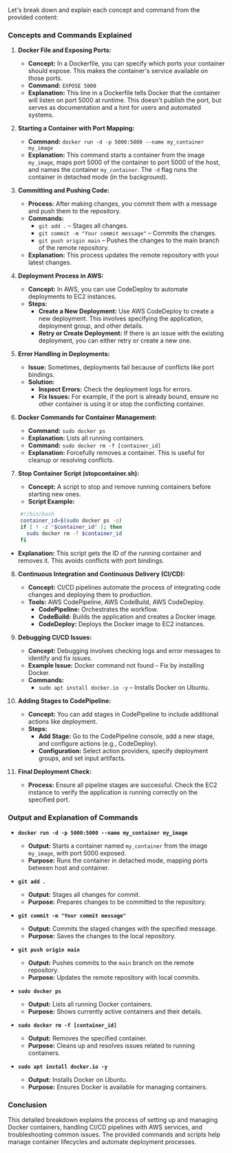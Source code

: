 Let's break down and explain each concept and command from the provided content:

### **Concepts and Commands Explained**

1. **Docker File and Exposing Ports:**
   - **Concept:** In a Dockerfile, you can specify which ports your container should expose. This makes the container's service available on those ports.
   - **Command:** `EXPOSE 5000`
   - **Explanation:** This line in a Dockerfile tells Docker that the container will listen on port 5000 at runtime. This doesn't publish the port, but serves as documentation and a hint for users and automated systems.

2. **Starting a Container with Port Mapping:**
   - **Command:** `docker run -d -p 5000:5000 --name my_container my_image`
   - **Explanation:** This command starts a container from the image `my_image`, maps port 5000 of the container to port 5000 of the host, and names the container `my_container`. The `-d` flag runs the container in detached mode (in the background).

3. **Committing and Pushing Code:**
   - **Process:** After making changes, you commit them with a message and push them to the repository.
   - **Commands:** 
     - `git add .` – Stages all changes.
     - `git commit -m "Your commit message"` – Commits the changes.
     - `git push origin main` – Pushes the changes to the main branch of the remote repository.
   - **Explanation:** This process updates the remote repository with your latest changes.

4. **Deployment Process in AWS:**
   - **Concept:** In AWS, you can use CodeDeploy to automate deployments to EC2 instances.
   - **Steps:**
     - **Create a New Deployment:** Use AWS CodeDeploy to create a new deployment. This involves specifying the application, deployment group, and other details.
     - **Retry or Create Deployment:** If there is an issue with the existing deployment, you can either retry or create a new one.

5. **Error Handling in Deployments:**
   - **Issue:** Sometimes, deployments fail because of conflicts like port bindings.
   - **Solution:** 
     - **Inspect Errors:** Check the deployment logs for errors.
     - **Fix Issues:** For example, if the port is already bound, ensure no other container is using it or stop the conflicting container.

6. **Docker Commands for Container Management:**
   - **Command:** `sudo docker ps`
   - **Explanation:** Lists all running containers.
   - **Command:** `sudo docker rm -f [container_id]`
   - **Explanation:** Forcefully removes a container. This is useful for cleanup or resolving conflicts.

7. **Stop Container Script (stopcontainer.sh):**
   - **Concept:** A script to stop and remove running containers before starting new ones.
   - **Script Example:**
 ```bash
     #!/bin/bash
     container_id=$(sudo docker ps -q)
     if [ ! -z "$container_id" ]; then
       sudo docker rm -f $container_id
     fi
 ```
   - **Explanation:** This script gets the ID of the running container and removes it. This avoids conflicts with port bindings.

8. **Continuous Integration and Continuous Delivery (CI/CD):**
   - **Concept:** CI/CD pipelines automate the process of integrating code changes and deploying them to production.
   - **Tools:** AWS CodePipeline, AWS CodeBuild, AWS CodeDeploy.
     - **CodePipeline:** Orchestrates the workflow.
     - **CodeBuild:** Builds the application and creates a Docker image.
     - **CodeDeploy:** Deploys the Docker image to EC2 instances.

9. **Debugging CI/CD Issues:**
   - **Concept:** Debugging involves checking logs and error messages to identify and fix issues.
   - **Example Issue:** Docker command not found – Fix by installing Docker.
   - **Commands:** 
     - `sudo apt install docker.io -y` – Installs Docker on Ubuntu.

10. **Adding Stages to CodePipeline:**
    - **Concept:** You can add stages in CodePipeline to include additional actions like deployment.
    - **Steps:** 
      - **Add Stage:** Go to the CodePipeline console, add a new stage, and configure actions (e.g., CodeDeploy).
      - **Configuration:** Select action providers, specify deployment groups, and set input artifacts.

11. **Final Deployment Check:**
    - **Process:** Ensure all pipeline stages are successful. Check the EC2 instance to verify the application is running correctly on the specified port.

### **Output and Explanation of Commands**

- **`docker run -d -p 5000:5000 --name my_container my_image`**
  - **Output:** Starts a container named `my_container` from the image `my_image`, with port 5000 exposed.
  - **Purpose:** Runs the container in detached mode, mapping ports between host and container.

- **`git add .`**
  - **Output:** Stages all changes for commit.
  - **Purpose:** Prepares changes to be committed to the repository.

- **`git commit -m "Your commit message"`**
  - **Output:** Commits the staged changes with the specified message.
  - **Purpose:** Saves the changes to the local repository.

- **`git push origin main`**
  - **Output:** Pushes commits to the `main` branch on the remote repository.
  - **Purpose:** Updates the remote repository with local commits.

- **`sudo docker ps`**
  - **Output:** Lists all running Docker containers.
  - **Purpose:** Shows currently active containers and their details.

- **`sudo docker rm -f [container_id]`**
  - **Output:** Removes the specified container.
  - **Purpose:** Cleans up and resolves issues related to running containers.

- **`sudo apt install docker.io -y`**
  - **Output:** Installs Docker on Ubuntu.
  - **Purpose:** Ensures Docker is available for managing containers.

### **Conclusion**

This detailed breakdown explains the process of setting up and managing Docker containers, handling CI/CD pipelines with AWS services, and troubleshooting common issues. The provided commands and scripts help manage container lifecycles and automate deployment processes.